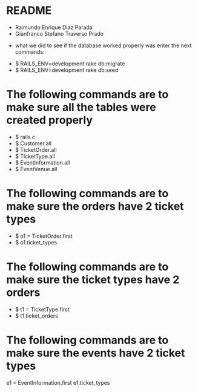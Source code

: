 # README

* Raimundo Enrique Diaz Parada
* Gianfranco Stefano Traverso Prado

- what we did to see if the database worked properly was enter the next commands:

* $ RAILS_ENV=development rake db:migrate
* $ RAILS_ENV=development rake db:seed
# The following commands are to make sure all the tables were created properly
* $ rails c
* $ Customer.all
* $ TicketOrder.all
* $ TicketType.all
* $ EventInformation.all
* $ EventVenue.all
# The following commands are to make sure the orders have 2 ticket types
* $ o1 = TicketOrder.first
* $ o1.ticket_types
# The following commands are to make sure the ticket types have 2 orders
* $ t1 = TicketType.first
* $ t1.ticket_orders
# The following commands are to make sure the events have 2 ticket types
e1 = EventInformation.first
e1.ticket_types
